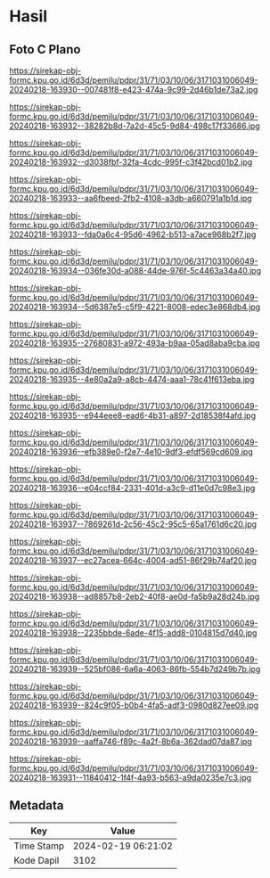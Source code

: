 # Hasil

## Foto C Plano

https://sirekap-obj-formc.kpu.go.id/6d3d/pemilu/pdpr/31/71/03/10/06/3171031006049-20240218-163930--007481f8-e423-474a-9c99-2d46b1de73a2.jpg

https://sirekap-obj-formc.kpu.go.id/6d3d/pemilu/pdpr/31/71/03/10/06/3171031006049-20240218-163932--38282b8d-7a2d-45c5-9d84-498c17f33686.jpg

https://sirekap-obj-formc.kpu.go.id/6d3d/pemilu/pdpr/31/71/03/10/06/3171031006049-20240218-163932--d3038fbf-32fa-4cdc-995f-c3f42bcd01b2.jpg

https://sirekap-obj-formc.kpu.go.id/6d3d/pemilu/pdpr/31/71/03/10/06/3171031006049-20240218-163933--aa6fbeed-2fb2-4108-a3db-a660791a1b1d.jpg

https://sirekap-obj-formc.kpu.go.id/6d3d/pemilu/pdpr/31/71/03/10/06/3171031006049-20240218-163933--fda0a6c4-95d6-4962-b513-a7ace968b2f7.jpg

https://sirekap-obj-formc.kpu.go.id/6d3d/pemilu/pdpr/31/71/03/10/06/3171031006049-20240218-163934--036fe30d-a088-44de-976f-5c4463a34a40.jpg

https://sirekap-obj-formc.kpu.go.id/6d3d/pemilu/pdpr/31/71/03/10/06/3171031006049-20240218-163934--5d6387e5-c5f9-4221-8008-edec3e868db4.jpg

https://sirekap-obj-formc.kpu.go.id/6d3d/pemilu/pdpr/31/71/03/10/06/3171031006049-20240218-163935--27680831-a972-493a-b9aa-05ad8aba9cba.jpg

https://sirekap-obj-formc.kpu.go.id/6d3d/pemilu/pdpr/31/71/03/10/06/3171031006049-20240218-163935--4e80a2a9-a8cb-4474-aaa1-78c41f613eba.jpg

https://sirekap-obj-formc.kpu.go.id/6d3d/pemilu/pdpr/31/71/03/10/06/3171031006049-20240218-163935--e944eee8-ead6-4b31-a897-2d18538f4afd.jpg

https://sirekap-obj-formc.kpu.go.id/6d3d/pemilu/pdpr/31/71/03/10/06/3171031006049-20240218-163936--efb389e0-f2e7-4e10-9df3-efdf569cd609.jpg

https://sirekap-obj-formc.kpu.go.id/6d3d/pemilu/pdpr/31/71/03/10/06/3171031006049-20240218-163936--e04ccf84-2331-401d-a3c9-d11e0d7c98e3.jpg

https://sirekap-obj-formc.kpu.go.id/6d3d/pemilu/pdpr/31/71/03/10/06/3171031006049-20240218-163937--7869261d-2c56-45c2-95c5-65a1761d6c20.jpg

https://sirekap-obj-formc.kpu.go.id/6d3d/pemilu/pdpr/31/71/03/10/06/3171031006049-20240218-163937--ec27acea-664c-4004-ad51-86f29b74af20.jpg

https://sirekap-obj-formc.kpu.go.id/6d3d/pemilu/pdpr/31/71/03/10/06/3171031006049-20240218-163938--ad8857b8-2eb2-40f8-ae0d-fa5b9a28d24b.jpg

https://sirekap-obj-formc.kpu.go.id/6d3d/pemilu/pdpr/31/71/03/10/06/3171031006049-20240218-163938--2235bbde-6ade-4f15-add8-0104815d7d40.jpg

https://sirekap-obj-formc.kpu.go.id/6d3d/pemilu/pdpr/31/71/03/10/06/3171031006049-20240218-163939--525bf086-6a6a-4063-86fb-554b7d249b7b.jpg

https://sirekap-obj-formc.kpu.go.id/6d3d/pemilu/pdpr/31/71/03/10/06/3171031006049-20240218-163939--824c9f05-b0b4-4fa5-adf3-0980d827ee09.jpg

https://sirekap-obj-formc.kpu.go.id/6d3d/pemilu/pdpr/31/71/03/10/06/3171031006049-20240218-163939--aaffa746-f89c-4a2f-8b6a-362dad07da87.jpg

https://sirekap-obj-formc.kpu.go.id/6d3d/pemilu/pdpr/31/71/03/10/06/3171031006049-20240218-163931--11840412-1f4f-4a93-b563-a9da0235e7c3.jpg


## Metadata

| Key        | Value               |
| ---------- | ------------------- |
| Time Stamp | 2024-02-19 06:21:02 |
| Kode Dapil | 3102                |



